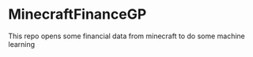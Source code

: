 # MinecraftFinanceGP
This repo opens some financial data from minecraft to do some machine learning

